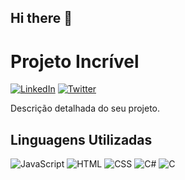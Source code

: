 ## Hi there 👋
# Projeto Incrível

[![LinkedIn](https://img.shields.io/badge/LinkedIn-Profile-blue)](https://www.linkedin.com/seu_perfil)
[![Twitter](https://img.shields.io/twitter/follow/seu_usuario?style=social)](https://twitter.com/seu_usuario)

Descrição detalhada do seu projeto.

## Linguagens Utilizadas

![JavaScript](https://img.icons8.com/color/48/000000/javascript.png)
![HTML](https://img.icons8.com/color/48/000000/html-5.png)
![CSS](https://img.icons8.com/color/48/000000/css3.png)
![C#](https://img.icons8.com/color/48/000000/c-sharp-logo.png)
![C](https://img.icons8.com/color/48/000000/c-programming.png)

<!--
**AugustoADeolindo/AugustoADeolindo** is a ✨ _special_ ✨ repository because its `README.md` (this file) appears on your GitHub profile.

Here are some ideas to get you started:

- 🔭 I’m currently working on ...
- 🌱 I’m currently learning ...
- 👯 I’m looking to collaborate on ...
- 🤔 I’m looking for help with ...
- 💬 Ask me about ...
- 📫 How to reach me: ...
- 😄 Pronouns: ...
- ⚡ Fun fact: ...
-->

